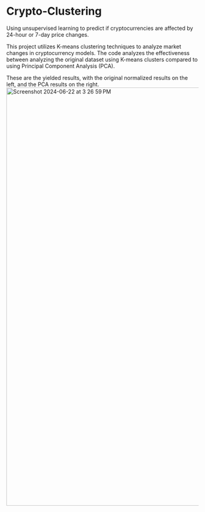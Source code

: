 # Crypto-Clustering
Using unsupervised learning to predict if cryptocurrencies are affected by 24-hour or 7-day price changes.

This project utilizes K-means clustering techniques to analyze market changes in cryptocurrency models. The code analyzes the effectiveness between analyzing the original dataset using K-means clusters compared to using Principal Component Analysis (PCA). 

These are the yielded results, with the original normalized results on the left, and the PCA results on the right.
<img width="1095" alt="Screenshot 2024-06-22 at 3 26 59 PM" src="https://github.com/zoejbennett/Crypto-Clustering/assets/157840347/95261146-914c-4ef6-a321-16e40a5e2bee">
